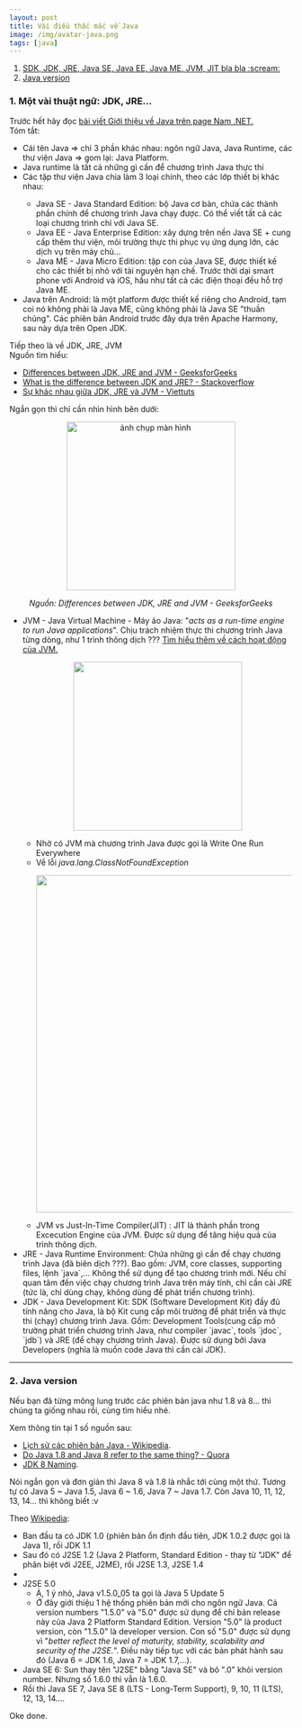 ```yaml
---
layout: post
title: Vài điều thắc mắc về Java
image: /img/avatar-java.png
tags: [java]
---
```


<ol>
  <li><a href="#1-some-key-word">SDK, JDK, JRE, Java SE, Java EE, Java ME, JVM, JIT bla bla :scream:</a></li>
  <li><a href="#2-java-version">Java version</a></li>
</ol>


<div id="1-some-key-word"></div>

### 1. Một vài thuật ngữ: JDK, JRE...

Trước hết hãy đọc <a href="https://www.facebook.com/namdotnet/posts/1400347743483571" target="_blank">bài viết Giới thiệu về Java trên page Nam .NET.</a>  
Tóm tắt:
<ul>
  <li>Cái tên Java => chỉ 3 phần khác nhau: ngôn ngữ Java, Java Runtime, các thư viện Java => gom lại: Java Platform.</li>
  <li>Java runtime là tất cả những gì cần để chương trình Java thực thi</li>
  <li>Các tập thư viện Java chia làm 3 loại chính, theo các lớp thiết bị khác nhau:</li>
  <ul>
    <li>Java SE - Java Standard Edition: bộ Java cơ bản, chứa các thành phần chính để chương trình Java chạy được. Có thể viết tất cả các loại chương trình chỉ với Java SE.</li>
    <li>Java EE - Java Enterprise Edition: xây dựng trên nền Java SE + cung cấp thêm thư viện, môi trường thực thi phục vụ ứng dụng lớn, các dịch vụ trên máy chủ...</li>
    <li>Java ME - Java Micro Edition: tập con của Java SE, được thiết kế cho các thiết bị nhỏ với tài nguyên hạn chế. Trước thời dại smart phone với Android và iOS, hầu như tất cả các điện thoại đều hỗ trợ Java ME.</li>
  </ul>
  <li> Java trên Android: là một platform được thiết kế riêng cho Android, tạm coi nó không phải là Java ME, cũng không phải là Java SE "thuần chủng". Các phiên bản Android trước đây dựa trên Apache Harmony, sau này dựa trên Open JDK.</li>
 </ul>

Tiếp theo là về JDK, JRE, JVM  
Nguồn tìm hiểu:
<ul>
  <li><a href="https://www.geeksforgeeks.org/differences-jdk-jre-jvm/">Differences between JDK, JRE and JVM - GeeksforGeeks</a></li>
  <li><a href="https://stackoverflow.com/questions/1906445/what-is-the-difference-between-jdk-and-jre">What is the difference between JDK and JRE? - Stackoverflow</a></li>
  <li><a href="https://viettuts.vn/java/su-khac-nhau-giua-jdk-jre-va-jvm">Sự khác nhau giữa JDK, JRE và JVM - Viettuts</a></li>
</ul>  
Ngắn gọn thì chỉ cần nhìn hình bên dưới:
<p align="center">
 <img src="https://media.geeksforgeeks.org/wp-content/uploads/JDK_JRE_JVM_x.jpg" alt="ảnh chụp màn hình" width="300">
</p>
<p align="center">
 <i>Nguồn: Differences between JDK, JRE and JVM - GeeksforGeeks</i>
</p>
<ul>
  <li>JVM - Java Virtual Machine - Máy ảo Java: "<i>acts as a run-time engine to run Java applications</i>". Chịu trách nhiệm thực thi chương trình Java từng dòng, như 1 trình thông dịch ??? <a href="https://www.geeksforgeeks.org/jvm-works-jvm-architecture/">Tìm hiểu thêm về cách hoạt động của JVM.</a></li>
  <p align="center">
    <img src="https://media.geeksforgeeks.org/wp-content/uploads/jvm-3.jpg" width="300">
  </p>
  <ul>
    <li>Nhờ có JVM mà chương trình Java được gọi là Write One Run Everywhere</li>
    <li>Về lỗi <i>java.lang.ClassNotFoundException</i>
    <p align="center">
      <img src="https://user-images.githubusercontent.com/61912505/108597585-5f02d880-73bc-11eb-8220-37ae041f99f3.png" width="600">
    </p>
    <li>JVM vs Just-In-Time Compiler(JIT) : JIT là thành phần trong Excecution Engine của JVM. Được sử dụng để tăng hiệu quả của trình thông dịch.</li>
  </ul>
  <li>JRE - Java Runtime Environment: Chứa những gì cần để chạy chương trình Java (đã biên dịch ???). Bao gồm: JVM, core classes, supporting files, lệnh `java`,... Không thể sử dụng để tạo chương trình mới. Nếu chỉ quan tâm đến việc chạy chương trình Java trên máy tính, chỉ cần cài JRE (tức là, chỉ dùng chạy, không dùng để phát triển chương trình).</li>
  <li>JDK - Java Development Kit: SDK (Software Development Kit) đầy đủ tính năng cho Java, là bộ Kit cung cấp môi trường để phát triển và thực thi (chạy) chương trình Java. Gồm: Development Tools(cung cấp mô trường phát triển chương trình Java, như compiler `javac`, tools `jdoc`, `jdb`) và JRE (để chạy chương trình Java). Được sử dụng bởi Java Developers (nghĩa là muốn code Java thì cần cài JDK).</li>
</ul>

---

<div id="2-java-version"></div>

### 2. Java version

Nếu bạn đã từng mông lung trước các phiên bản java như 1.8 và 8... thì chúng ta giống nhau rồi, cùng tìm hiểu nhé. 

Xem thông tin tại 1 số nguồn sau:
<ul>
  <li><a href="https://en.wikipedia.org/wiki/Java_version_history">Lịch sử các phiên bản Java - Wikipedia</a>.</li>
  <li><a href="https://www.quora.com/Do-Java-1-8-and-Java-8-refer-to-the-same-thing">Do Java 1.8 and Java 8 refer to the same thing? - Quora</a></li>
  <li><a href="https://www.oracle.com/java/technologies/javase/jdk8-naming.html">JDK 8 Naming</a>.</li>
</ul>

Nói ngắn gọn và đơn giản thì Java 8 và 1.8 là nhắc tới cùng một thứ. Tương tự có Java 5 ~ Java 1.5, Java 6 ~ 1.6, Java 7 ~ Java 1.7. Còn Java 10, 11, 12, 13, 14... thì không biết :v

Theo <a href="https://en.wikipedia.org/wiki/Java_version_history">Wikipedia</a>:
<ul>
  <li>Ban đầu ta có JDK 1.0 (phiên bản ổn định đầu tiên, JDK 1.0.2 được gọi là Java 1), rồi JDK 1.1</li>
  <li>Sau đó có J2SE 1.2 (Java 2 Platform, Standard Edition - thay từ "JDK" để phân biệt với J2EE, J2ME), rồi J2SE 1.3, J2SE 1.4<li>
  <li>J2SE 5.0
  <ul>
    <li>À, 1 ý nhỏ, Java v1.5.0_05 ta gọi là Java 5 Update 5</li>
    <li>Ở đây giới thiệu 1 hệ thống phiên bản mới cho ngôn ngữ Java. Cả version numbers "1.5.0" và "5.0" được sử dụng để chỉ bản release này của Java 2 Platform Standard Edition. Version "5.0" là product version, còn "1.5.0" là developer version. Con số "5.0" được sử dụng vì "<i>better reflect the level of maturity, stability, scalability and security of the J2SE.</i>". Điều này tiếp tục với các bản phát hành sau đó (Java 6 = JDK 1.6, Java 7 = JDK 1.7,...).
  </ul>
  <li>Java SE 6: Sun thay tên "J2SE" bằng "Java SE" và bỏ ".0" khỏi version number. Nhưng số 1.6.0 thì vẫn là 1.6.0.</li>
  <li>Rồi thì Java SE 7, Java SE 8 (LTS - Long-Term Support), 9, 10, 11 (LTS), 12, 13, 14....
</ul>

Oke done.












 
